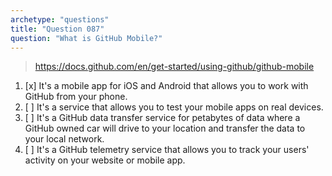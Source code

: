 ```yaml
---
archetype: "questions"
title: "Question 087"
question: "What is GitHub Mobile?"
---
```



> https://docs.github.com/en/get-started/using-github/github-mobile
1. [x] It's a mobile app for iOS and Android that allows you to work with GitHub from your phone.
1. [ ] It's a service that allows you to test your mobile apps on real devices.
1. [ ] It's a GitHub data transfer service for petabytes of data where a GitHub owned car will drive to your location and transfer the data to your local network.
1. [ ] It's a GitHub telemetry service that allows you to track your users' activity on your website or mobile app.

